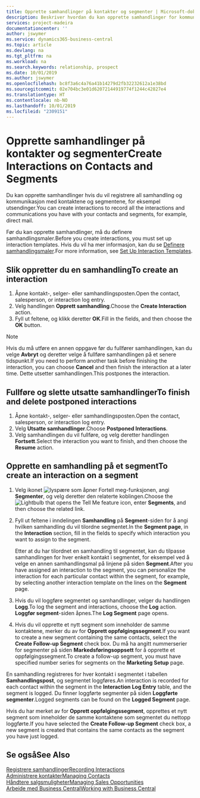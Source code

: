 ```yaml
---
title: Opprette samhandlinger på kontakter og segmenter | Microsoft-dokumentasjon
description: Beskriver hvordan du kan opprette samhandlinger for kommunikasjon du har med kontaktene og segmentene i Business Central, for eksempel direktereklame.
services: project-madeira
documentationcenter: ''
author: jswymer
ms.service: dynamics365-business-central
ms.topic: article
ms.devlang: na
ms.tgt_pltfrm: na
ms.workload: na
ms.search.keywords: relationship, prospect
ms.date: 10/01/2019
ms.author: jswymer
ms.openlocfilehash: bc8f3a6c4a76a41b14279d2fb32232612a1e38bd
ms.sourcegitcommit: 02e704bc3e01d62072144919774f1244c42827e4
ms.translationtype: HT
ms.contentlocale: nb-NO
ms.lasthandoff: 10/01/2019
ms.locfileid: "2309151"
---
```

# <a name="create-interactions-on-contacts-and-segments"></a><span data-ttu-id="83c37-103">Opprette samhandlinger på kontakter og segmenter</span><span class="sxs-lookup"><span data-stu-id="83c37-103">Create Interactions on Contacts and Segments</span></span>
<span data-ttu-id="83c37-104">Du kan opprette samhandlinger hvis du vil registrere all samhandling og kommunikasjon med kontaktene og segmentene, for eksempel utsendinger.</span><span class="sxs-lookup"><span data-stu-id="83c37-104">You can create interactions to record all the interactions and communications you have with your contacts and segments, for example, direct mail.</span></span>

<span data-ttu-id="83c37-105">Før du kan opprette samhandlinger, må du definere samhandlingsmaler.</span><span class="sxs-lookup"><span data-stu-id="83c37-105">Before you create interactions, you must set up interaction templates.</span></span> <span data-ttu-id="83c37-106">Hvis du vil ha mer informasjon, kan du se [Definere samhandlingsmaler](marketing-interactions.md).</span><span class="sxs-lookup"><span data-stu-id="83c37-106">For more information, see  [Set Up Interaction Templates](marketing-interactions.md).</span></span>

## <a name="to-create-an-interaction"></a><span data-ttu-id="83c37-107">Slik oppretter du en samhandling</span><span class="sxs-lookup"><span data-stu-id="83c37-107">To create an interaction</span></span>
1. <span data-ttu-id="83c37-108">Åpne kontakt-, selger- eller samhandlingsposten.</span><span class="sxs-lookup"><span data-stu-id="83c37-108">Open the contact, salesperson, or interaction log entry.</span></span>
2. <span data-ttu-id="83c37-109">Velg handlingen **Opprett samhandling**.</span><span class="sxs-lookup"><span data-stu-id="83c37-109">Choose the **Create Interaction** action.</span></span>
3. <span data-ttu-id="83c37-110">Fyll ut feltene, og klikk deretter **OK**.</span><span class="sxs-lookup"><span data-stu-id="83c37-110">Fill in the fields, and then choose the **OK** button.</span></span>

> [!NOTE]  
>   <span data-ttu-id="83c37-111">Hvis du må utføre en annen oppgave før du fullfører samhandlingen, kan du velge **Avbryt** og deretter velge å fullføre samhandlingen på et senere tidspunkt.</span><span class="sxs-lookup"><span data-stu-id="83c37-111">If you need to perform another task before finishing the interaction, you can choose **Cancel** and then finish the interaction at a later time.</span></span> <span data-ttu-id="83c37-112">Dette utsetter samhandlingen.</span><span class="sxs-lookup"><span data-stu-id="83c37-112">This postpones the interaction.</span></span>

## <a name="to-finish-and-delete-postponed-interactions"></a><span data-ttu-id="83c37-113">Fullføre og slette utsatte samhandlinger</span><span class="sxs-lookup"><span data-stu-id="83c37-113">To finish and delete postponed interactions</span></span>
1. <span data-ttu-id="83c37-114">Åpne kontakt-, selger- eller samhandlingsposten.</span><span class="sxs-lookup"><span data-stu-id="83c37-114">Open the contact, salesperson, or interaction log entry.</span></span>
2. <span data-ttu-id="83c37-115">Velg **Utsatte samhandlinger**.</span><span class="sxs-lookup"><span data-stu-id="83c37-115">Choose **Postponed Interactions**.</span></span>
3. <span data-ttu-id="83c37-116">Velg samhandlingen du vil fullføre, og velg deretter handlingen **Fortsett**.</span><span class="sxs-lookup"><span data-stu-id="83c37-116">Select the interaction you want to finish, and then choose the **Resume** action.</span></span>

## <a name="to-create-an-interaction-on-a-segment"></a><span data-ttu-id="83c37-117">Opprette en samhandling på et segment</span><span class="sxs-lookup"><span data-stu-id="83c37-117">To create an interaction on a segment</span></span>
1. <span data-ttu-id="83c37-118">Velg ikonet ![lyspære som åpner Fortell meg-funksjonen](media/ui-search/search_small.png "Fortell hva du vil gjøre"), angi **Segmenter**, og velg deretter den relaterte koblingen.</span><span class="sxs-lookup"><span data-stu-id="83c37-118">Choose the ![Lightbulb that opens the Tell Me feature](media/ui-search/search_small.png "Tell me what you want to do") icon, enter **Segments**, and then choose the related link.</span></span>
2. <span data-ttu-id="83c37-119">Fyll ut feltene i inndelingen **Samhandling** på **Segment**-siden for å angi hvilken samhandling du vil tilordne segmentet.</span><span class="sxs-lookup"><span data-stu-id="83c37-119">In the **Segment page**, in the **Interaction** section, fill in the fields to specify which interaction you want to assign to the segment.</span></span>

    <span data-ttu-id="83c37-120">Etter at du har tilordnet en samhandling til segmentet, kan du tilpasse samhandlingen for hver enkelt kontakt i segmentet, for eksempel ved å velge en annen samhandlingsmal på linjene på siden **Segment**.</span><span class="sxs-lookup"><span data-stu-id="83c37-120">After you have assigned an interaction to the segment, you can personalize the interaction for each particular contact within the segment, for example, by selecting another interaction template on the lines on the **Segment** page.</span></span>  
3. <span data-ttu-id="83c37-121">Hvis du vil loggføre segmentet og samhandlinger, velger du handlingen **Logg**.</span><span class="sxs-lookup"><span data-stu-id="83c37-121">To log the segment and interactions, choose the **Log** action.</span></span> <span data-ttu-id="83c37-122">**Loggfør segment**-siden åpnes.</span><span class="sxs-lookup"><span data-stu-id="83c37-122">The **Log Segment** page opens.</span></span>
4. <span data-ttu-id="83c37-123">Hvis du vil opprette et nytt segment som inneholder de samme kontaktene, merker du av for **Opprett oppfølgingssegment**.</span><span class="sxs-lookup"><span data-stu-id="83c37-123">If you want to create a new segment containing the same contacts, select the **Create Follow-up Segment** check box.</span></span> <span data-ttu-id="83c37-124">Du må ha angitt nummerserier for segmenter på siden **Markedsføringsoppsett** for å opprette et oppfølgingssegment.</span><span class="sxs-lookup"><span data-stu-id="83c37-124">To create a follow-up segment, you must have specified number series for segments on the **Marketing Setup** page.</span></span>

<span data-ttu-id="83c37-125">En samhandling registreres for hver kontakt i segmentet i tabellen **Samhandlingspost**, og segmentet loggføres.</span><span class="sxs-lookup"><span data-stu-id="83c37-125">An interaction is recorded for each contact within the segment in the **Interaction Log Entry** table, and the segment is logged.</span></span> <span data-ttu-id="83c37-126">Du finner loggførte segmenter på siden **Loggførte segmenter**.</span><span class="sxs-lookup"><span data-stu-id="83c37-126">Logged segments can be found on the **Logged Segment** page.</span></span>

<span data-ttu-id="83c37-127">Hvis du har merket av for **Opprett oppfølgingssegment**, opprettes et nytt segment som inneholder de samme kontaktene som segmentet du nettopp loggførte.</span><span class="sxs-lookup"><span data-stu-id="83c37-127">If you have selected the **Create Follow-up Segment** check box, a new segment is created that contains the same contacts as the segment you have just logged.</span></span>

## <a name="see-also"></a><span data-ttu-id="83c37-128">Se også</span><span class="sxs-lookup"><span data-stu-id="83c37-128">See Also</span></span>
[<span data-ttu-id="83c37-129">Registrere samhandlinger</span><span class="sxs-lookup"><span data-stu-id="83c37-129">Recording Interactions</span></span>](marketing-interactions.md)  
[<span data-ttu-id="83c37-130">Administrere kontakter</span><span class="sxs-lookup"><span data-stu-id="83c37-130">Managing Contacts</span></span>](marketing-contacts.md)  
[<span data-ttu-id="83c37-131">Håndtere salgsmuligheter</span><span class="sxs-lookup"><span data-stu-id="83c37-131">Managing Sales Opportunities</span></span>](marketing-manage-sales-opportunities.md)  
[<span data-ttu-id="83c37-132">Arbeide med Business Central</span><span class="sxs-lookup"><span data-stu-id="83c37-132">Working with Business Central</span></span>](ui-work-product.md)

